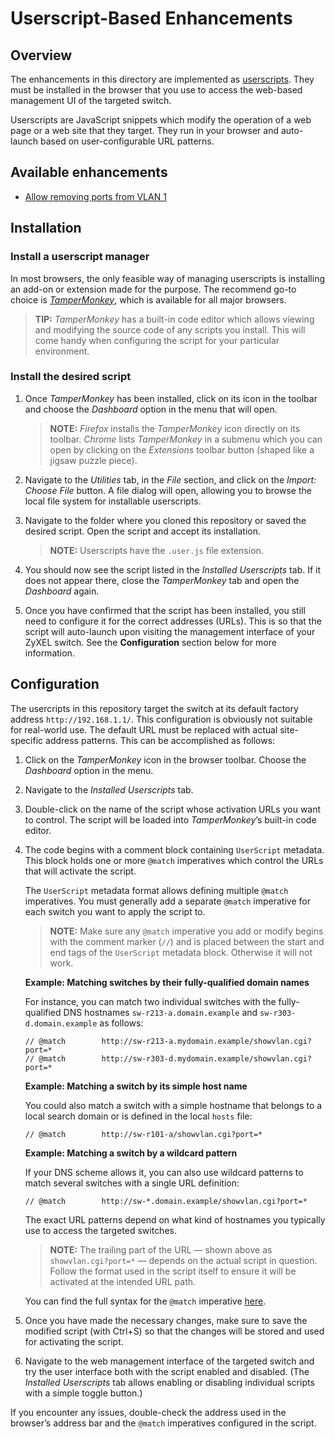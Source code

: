 # Userscript-Based Enhancements

## Overview

The enhancements in this directory are implemented as [userscripts](https://en.wikipedia.org/wiki/Userscript). They must be installed in the browser that you use to access the web-based management UI of the targeted switch.

Userscripts are JavaScript snippets which modify the operation of a web page or a web site that they target. They run in your browser and auto-launch based on user-configurable URL patterns.

## Available enhancements

- [Allow removing ports from VLAN 1](src/)

## Installation

### Install a userscript manager

In most browsers, the only feasible way of managing userscripts is installing an add-on or extension made for the purpose. The recommend go-to choice  is *[TamperMonkey](https://www.tampermonkey.net/)*, which is available for all major browsers.

> **TIP:** *TamperMonkey* has a built-in code editor which allows viewing and modifying the source code of any scripts you install. This will come handy when configuring the script for your particular environment.

### Install the desired script

1. Once *TamperMonkey* has been installed, click on its icon in the toolbar and choose the *Dashboard* option in the menu that will open.

   > **NOTE:** *Firefox* installs the *TamperMonkey* icon directly on its toolbar. *Chrome* lists *TamperMonkey* in a submenu which you can open by clicking on the *Extensions* toolbar button (shaped like a jigsaw puzzle piece).

2. Navigate to the *Utilities* tab,  in the *File* section, and click on the *Import: Choose File* button. A file dialog will open, allowing you to browse the local file system for installable userscripts.

3. Navigate to the folder where you cloned this repository or saved the desired script. Open the script and accept its installation.

   > **NOTE:** Userscripts have the `.user.js` file extension.

4. You should now see the script listed in the *Installed Userscripts* tab. If it does not appear there, close the *TamperMonkey* tab and open the *Dashboard* again.

5. Once you have confirmed that the script has been installed, you still need to configure it for the correct addresses (URLs). This is so that the script will auto-launch upon visiting the management interface of your ZyXEL switch. See the **Configuration** section below for more information.

## Configuration

The usercripts in this repository target the switch at its default factory address `http://192.168.1.1/`. This configuration is obviously not suitable for real-world use. The default URL must be replaced with actual site-specific address patterns. This can be accomplished as follows:

1. Click on the *TamperMonkey* icon in the browser toolbar. Choose the *Dashboard* option in the menu.

2. Navigate to the *Installed Userscripts* tab.

3. Double-click on the name of the script whose activation URLs you want to control. The script will be loaded into *TamperMonkey*’s built-in code editor.

4. The code begins with a comment block containing `UserScript` metadata. This block holds one or more `@match` imperatives which control the URLs that will activate the script.

   The `UserScript` metadata format allows defining multiple `@match` imperatives. You must generally add a separate `@match` imperative for each switch you want to apply the script to.

   > **NOTE:** Make sure any `@match` imperative you add or modify begins with the comment marker (`//`) and is placed between the start and end tags of the `UserScript` metadata block. Otherwise it will not work.

   **Example: Matching switches by their fully-qualified domain names**

   For instance, you can match two individual switches with the fully-qualified DNS hostnames `sw-r213-a.domain.example` and `sw-r303-d.domain.example` as follows:

   ```
   // @match        http://sw-r213-a.mydomain.example/showvlan.cgi?port=*
   // @match        http://sw-r303-d.mydomain.example/showvlan.cgi?port=*
   ```

   **Example: Matching a switch by its simple host name**

   You could also match a switch with a simple hostname that belongs to a local search domain or is defined in the local `hosts` file:

   ```
   // @match        http://sw-r101-a/showvlan.cgi?port=*
   ```

   **Example: Matching a switch by a wildcard pattern**

   If your DNS scheme allows it, you can also use wildcard patterns to match several switches with a single URL definition:

   ```
   // @match        http://sw-*.domain.example/showvlan.cgi?port=*
   ```

   The exact URL patterns depend on what kind of hostnames you typically use to access the targeted switches.

   > **NOTE:** The trailing part of the URL — shown above as `showvlan.cgi?port=*` — depends on the actual script in question. Follow the format used in the script itself to ensure it will be activated at the intended URL path.

   You can find the full syntax for the `@match` imperative [here](https://developer.chrome.com/docs/extensions/mv2/match_patterns/).

5. Once you have made the necessary changes, make sure to save the modified script (with Ctrl+S) so that the changes will be stored and used for activating the script.

6. Navigate to the web management interface of the targeted switch and try the user interface both with the script enabled and disabled. (The *Installed Userscripts* tab allows enabling or disabling individual scripts with a simple toggle button.)

If you encounter any issues, double-check the address used in the browser’s address bar and the `@match` imperatives configured in the script.